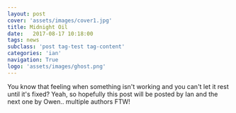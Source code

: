 ```yaml
---
layout: post
cover: 'assets/images/cover1.jpg'
title: Midnight Oil
date:   2017-08-17 10:18:00
tags: news
subclass: 'post tag-test tag-content'
categories: 'ian'
navigation: True
logo: 'assets/images/ghost.png'
---
```


You know that feeling when something isn't working and you can't let it rest until it's fixed?  Yeah, so hopefully this post will be posted by Ian and the next one by Owen.. multiple authors FTW!